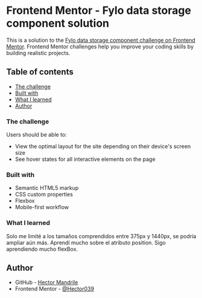 # Frontend Mentor - Fylo data storage component solution

This is a solution to the [Fylo data storage component challenge on Frontend Mentor](https://www.frontendmentor.io/challenges/fylo-data-storage-component-1dZPRbV5n). Frontend Mentor challenges help you improve your coding skills by building realistic projects. 

## Table of contents

  - [The challenge](#the-challenge)
  - [Built with](#built-with)
  - [What I learned](#what-i-learned)
  - [Author](#author)


### The challenge

Users should be able to:

- View the optimal layout for the site depending on their device's screen size
- See hover states for all interactive elements on the page

### Built with

- Semantic HTML5 markup
- CSS custom properties
- Flexbox
- Mobile-first workflow

### What I learned

Solo me limité a los tamaños comprendidos entre 375px y 1440px, se podría ampliar aún más. Aprendí mucho sobre el atributo position.
Sigo aprendiendo mucho flexBox.

## Author

- GitHub - [Hector Mandrile](https://github.com/Hector039)
- Frontend Mentor - [@Hector039](https://www.frontendmentor.io/profile/Hector039)


